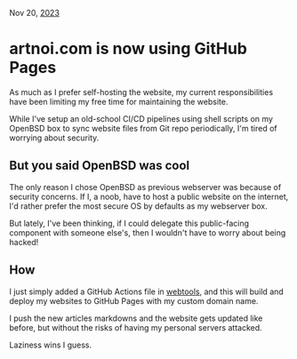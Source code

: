Nov 20, [2023](/blog/2023/)

# artnoi.com is now using GitHub Pages

As much as I prefer self-hosting the website,
my current responsibilities have been limiting
my free time for maintaining the website.

While I've setup an old-school CI/CD pipelines
using shell scripts on my OpenBSD box to sync
website files from Git repo periodically,
I'm tired of worrying about security.

## But you said OpenBSD was cool

The only reason I chose OpenBSD as previous webserver
was because of security concerns. If I, a noob,
have to host a public website on the internet,
I'd rather prefer the most secure OS by defaults
as my webserver box.

But lately, I've been thinking, if I could
delegate this public-facing component with someone else's,
then I wouldn't have to worry about being hacked!

## How

I just simply added a GitHub Actions file in [webtools](https://github.com/soyart/webtools),
and this will build and deploy my websites to GitHub Pages
with my custom domain name.

I push the new articles markdowns and the website
gets updated like before, but without the risks of having my
personal servers attacked.

Laziness wins I guess.
